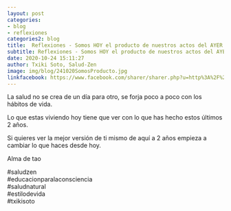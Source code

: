 ```yaml
---
layout: post
categories:
- blog
- reflexiones
categories2: blog
title:  Reflexiones - Somos HOY el producto de nuestros actos del AYER
subtitle: Reflexiones - Somos HOY el producto de nuestros actos del AYER
date: 2020-10-24 15:11:27
author: Txiki Soto, Salud-Zen
image: img/blog/241020SomosProducto.jpg
linkfacebook: https://www.facebook.com/sharer/sharer.php?u=http%3A%2F%2Fsalud-zen.com%2Fblog%2Freflexiones%2F2020%2F10%2F24%2Freflexiones-somos-producto.html&amp;src=sdkpreparse
---
```

La salud no se crea de un día para otro, se forja poco a poco con los hábitos de vida.   

Lo que estas viviendo hoy tiene que ver con lo que has hecho estos últimos 2 años.  

Si quieres ver la mejor versión de ti mismo de aquí a 2 años empieza a cambiar lo que haces desde hoy.   

Alma de tao  

 #saludzen  
 #educacionparalaconsciencia  
 #saludnatural  
 #estilodevida  
 #txikisoto  
